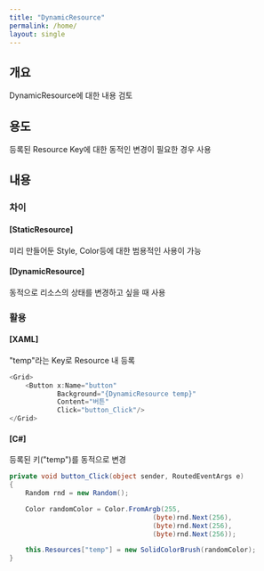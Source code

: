 ```yaml
---
title: "DynamicResource"
permalink: /home/
layout: single
---
```


## 개요

DynamicResource에 대한 내용 검토

## 용도

등록된 Resource Key에 대한 동적인 변경이 필요한 경우 사용

## 내용

### 차이

#### [StaticResource]

미리 만들어둔 Style, Color등에 대한 범용적인 사용이 가능

#### [DynamicResource]

동적으로 리소스의 상태를 변경하고 싶을 때 사용


### 활용

#### [XAML]

"temp"라는 Key로 Resource 내 등록

```c#
<Grid>
    <Button x:Name="button"
            Background="{DynamicResource temp}"
            Content="버튼"
            Click="button_Click"/>
</Grid>
```

#### [C#]

등록된 키("temp")를 동적으로 변경

```C#
private void button_Click(object sender, RoutedEventArgs e)
{
    Random rnd = new Random();

    Color randomColor = Color.FromArgb(255, 
                                    (byte)rnd.Next(256), 
                                    (byte)rnd.Next(256), 
                                    (byte)rnd.Next(256));

    this.Resources["temp"] = new SolidColorBrush(randomColor);
}
```
